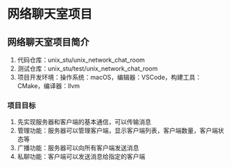 ﻿# 网络聊天室项目

## 网络聊天室项目简介

1. 代码仓库：unix_stu/unix_network_chat_room
2. 测试仓库：unix_stu/test/unix_network_chat_room
3. 项目开发环境：操作系统：macOS，编辑器：VSCode，构建工具：CMake，编译器：llvm

### 项目目标

1. 先实现服务器和客户端的基本通信，可以传输消息
2. 管理功能：服务器可以管理客户端，显示客户端列表，客户端数量，客户端状态等
4. 广播功能：服务器可以向所有客户端发送消息
5. 私聊功能：客户端可以发送消息给指定的客户端